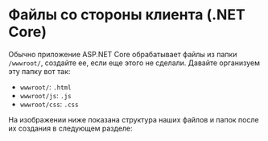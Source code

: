 # Файлы со стороны клиента (.NET Core)

Обычно приложение ASP.NET Core обрабатывает файлы из папки `/wwwroot/`, создайте ее, если еще этого не сделали. Давайте организуем эту папку вот так:

- `wwwroot/`: `.html`
- `wwwroot/js`: `.js`
- `wwwroot/css`: `.css`

На изображении ниже показана структура наших файлов и папок после их создания в следующем разделе:

